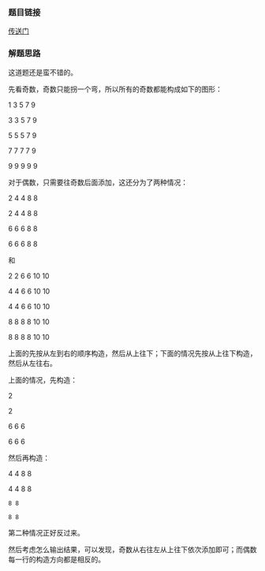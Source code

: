 ### 题目链接
<a href="https://icpcarchive.ecs.baylor.edu/index.php?option=com_onlinejudge&Itemid=8&category=680&page=show_problem&problem=5281">传送门</a>

### 解题思路
这道题还是蛮不错的。

先看奇数，奇数只能拐一个弯，所以所有的奇数都能构成如下的图形：

1 3 5 7 9

3 3 5 7 9

5 5 5 7 9

7 7 7 7 9

9 9 9 9 9

对于偶数，只需要往奇数后面添加，这还分为了两种情况：

2 4 4 8 8

2 4 4 8 8

6 6 6 8 8

6 6 6 8 8

和

2 2 6 6 10 10

4 4 6 6 10 10

4 4 6 6 10 10

8 8 8 8 10 10

8 8 8 8 10 10

上面的先按从左到右的顺序构造，然后从上往下；下面的情况先按从上往下构造，然后从左往右。

上面的情况，先构造：

2

2

6 6 6

6 6 6

然后再构造：

4 4 8 8

4 4 8 8

    8 8
    
    8 8

第二种情况正好反过来。

然后考虑怎么输出结果，可以发现，奇数从右往左从上往下依次添加即可；而偶数每一行的构造方向都是相反的。